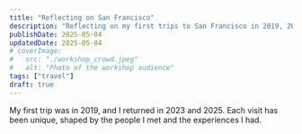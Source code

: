 ```yaml
---
title: "Reflecting on San Francisco"
description: "Reflecting on my first trips to San Francisco in 2019, 2023, and 2025."
publishDate: 2025-05-04
updatedDate: 2025-05-04
# coverImage:
#   src: "./workshop_crowd.jpeg"
#   alt: "Photo of the workshop audience"
tags: ["travel"]
draft: true
---
```


My first trip was in 2019, and I returned in 2023 and 2025. Each visit has been unique, shaped by the people I met and the experiences I had.

<!-- References -->

[^1]: [CityPASS](https://www.citypass.com/san-francisco) is a pass that allows you to visit multiple attractions in a city at a discounted price. It is available in several cities, including San Francisco, and can be purchased online or at participating attractions. The pass typically includes admission to popular attractions such as museums, aquariums, and other cultural sites, and can save you money compared to buying individual tickets.
